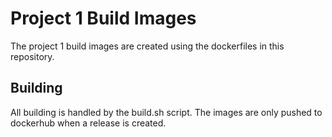 # Project 1 Build Images
The project 1 build images are created using the dockerfiles in this repository.

## Building
All building is handled by the build.sh script. The images are only pushed to dockerhub when a release is created.
